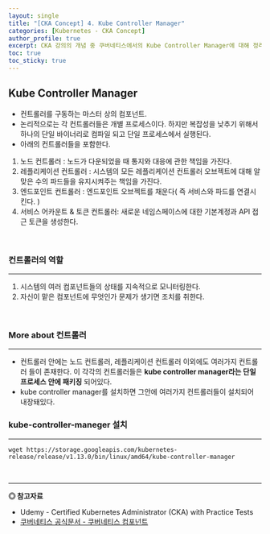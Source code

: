 ```yaml
---
layout: single
title: "[CKA Concept] 4. Kube Controller Manager"
categories: [Kubernetes - CKA Concept]
author_profile: true
excerpt: CKA 강의의 개념 중 쿠버네티스에서의 Kube Controller Manager에 대해 정리한다. 
toc: true
toc_sticky: true
---
```


## Kube Controller Manager
- 컨트롤러를 구동하는 마스터 상의 컴포넌트.
- 논리적으로는 각 컨트롤러들은 개별 프로세스이다. 하지만 복잡성을 낮추기 위해서 하나의 단일 바이너리로 컴파일 되고 단일 프로세스에서 실행된다.
- 아래의 컨트롤러들을 포함한다.
1. 노드 컨트롤러 : 노드가 다운되었을 때 통지와 대응에 관한 책임을 가진다.
2. 레플리케이션 컨트롤러 : 시스템의 모든 레플리케이션 컨트롤러 오브젝트에 대해 알맞은 수의 파드들을 유지시켜주는 책임을 가진다. 
3. 엔드포인트 컨트롤러 : 엔드포인트 오브젝트를 채운다( 즉 서비스와 파드를 연결시킨다. )
4. 서비스 어카운트 & 토큰 컨트롤러: 새로운 네임스페이스에 대한 기본계정과 API 접근 토큰을 생성한다.

<br>

### 컨트롤러의 역할
------------------
1. 시스템의 여러 컴포넌트들의 상태를 지속적으로 모니터링한다.
2. 자신이 맡은 컴포넌트에 무엇인가 문제가 생기면 조치를 취한다.

<br>

### More about 컨트롤러
------------------
-  컨트롤러 안에는 노드 컨트롤러, 레플리케이션 컨트롤러 이외에도 여러가지 컨트롤러 들이 존재한다. 이 각각의 컨트롤러들은 **kube controller manager라는 단일 프로세스 안에 패키징** 되어있다.
- kube controller manager를 설치하면 그안에 여러가지 컨트롤러들이 설치되어 내장돼있다.

### kube-controller-maneger 설치
------------------
```shell
wget https://storage.googleapis.com/kubernetes-release/release/v1.13.0/bin/linux/amd64/kube-controller-manager
```



<br>

------------------
**◎ 참고자료**
- Udemy - Certified Kubernetes Administrator (CKA) with Practice Tests
- [쿠버네티스 공식문서 - 쿠버네티스 컴포넌트](https://kubernetes.io/ko/docs/concepts/overview/components/)